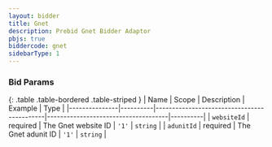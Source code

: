 ```yaml
---
layout: bidder
title: Gnet
description: Prebid Gnet Bidder Adaptor
pbjs: true
biddercode: gnet
sidebarType: 1
---
```


### Bid Params

{: .table .table-bordered .table-striped }
| Name          | Scope    | Description                                | Example                             | Type     |
|---------------|----------|--------------------------------------------|-------------------------------------|----------|
| `websiteId`   | required | The Gnet website ID                        | `'1'`                               | `string` |
| `adunitId`    | required | The Gnet adunit ID                         | `'1'`                               | `string` |

